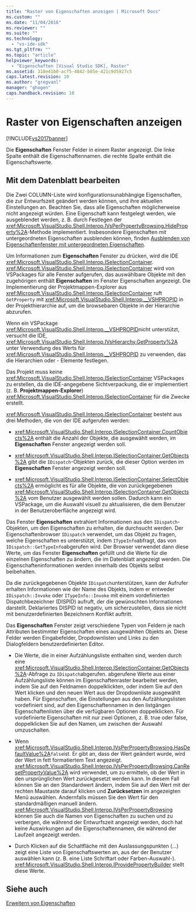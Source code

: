 ```yaml
---
title: "Raster von Eigenschaften anzeigen | Microsoft Docs"
ms.custom: ""
ms.date: "11/04/2016"
ms.reviewer: ""
ms.suite: ""
ms.technology: 
  - "vs-ide-sdk"
ms.tgt_pltfrm: ""
ms.topic: "article"
helpviewer_keywords: 
  - "Eigenschaften [Visual Studio SDK], Raster"
ms.assetid: 318e41b0-acf5-4842-b85e-421c9d5927c5
caps.latest.revision: 10
ms.author: "gregvanl"
manager: "ghogen"
caps.handback.revision: 10
---
```

# Raster von Eigenschaften anzeigen
[!INCLUDE[vs2017banner](../../code-quality/includes/vs2017banner.md)]

Die **Eigenschaften** Fenster Felder in einem Raster angezeigt.  Die linke Spalte enthält die Eigenschaftennamen. die rechte Spalte enthält die Eigenschaftswerte.  
  
## Mit dem Datenblatt bearbeiten  
 Die Zwei COLUMN\-Liste wird konfigurationsunabhängige Eigenschaften, die zur Entwurfszeit geändert werden können, und ihre aktuellen Einstellungen an.  Beachten Sie, dass alle Eigenschaften möglicherweise nicht angezeigt würden.  Eine Eigenschaft kann festgelegt werden, wie ausgeblendet werden, z. B. durch Festlegen der <xref:Microsoft.VisualStudio.Shell.Interop.IVsPerPropertyBrowsing.HideProperty%2A>\-Methode implementiert.  Insbesondere Eigenschaften mit untergeordneten Eigenschaften ausblenden können, finden [Ausblenden von Eigenschaftenfenster mit untergeordneten Eigenschaften](../../misc/hiding-properties-that-have-child-properties.md).  
  
 Um Informationen zum **Eigenschaften** Fenster zu drücken, wird die IDE <xref:Microsoft.VisualStudio.Shell.Interop.ISelectionContainer>.  <xref:Microsoft.VisualStudio.Shell.Interop.ISelectionContainer> wird von VSPackages für alle Fenster aufgerufen, das auswählbare Objekte mit den zugehörigen enthält **Eigenschaften** im Fenster Eigenschaften angezeigt.  Die Implementierung der Projektmappen\-Explorer aus <xref:Microsoft.VisualStudio.Shell.Interop.ISelectionContainer> ruft `GetProperty` mit <xref:Microsoft.VisualStudio.Shell.Interop.__VSHPROPID> in der Projekthierarchie auf, um die browsebaren Objekte in der Hierarchie abzurufen.  
  
 Wenn ein VSPackage <xref:Microsoft.VisualStudio.Shell.Interop.__VSHPROPID>nicht unterstützt, versucht die IDE, <xref:Microsoft.VisualStudio.Shell.Interop.IVsHierarchy.GetProperty%2A> unter Verwendung des Werts für <xref:Microsoft.VisualStudio.Shell.Interop.__VSHPROPID> zu verwenden, das die Hierarchien oder \- Elemente festlegen.  
  
 Das Projekt muss keine <xref:Microsoft.VisualStudio.Shell.Interop.ISelectionContainer> VSPackages zu erstellen, da die IDE\-angegebene Sichtverpackung, die er implementiert \(z. B. **Projektmappen\-Explorer**\) <xref:Microsoft.VisualStudio.Shell.Interop.ISelectionContainer> für die Zwecke erstellt.  
  
 <xref:Microsoft.VisualStudio.Shell.Interop.ISelectionContainer> besteht aus drei Methoden, die von der IDE aufgerufen werden:  
  
-   <xref:Microsoft.VisualStudio.Shell.Interop.ISelectionContainer.CountObjects%2A> enthält die Anzahl der Objekte, die ausgewählt werden, im **Eigenschaften** Fenster angezeigt werden soll.  
  
-   <xref:Microsoft.VisualStudio.Shell.Interop.ISelectionContainer.GetObjects%2A> gibt die `IDispatch`\-Objekten zurück, die dieser Option werden im **Eigenschaften** Fenster angezeigt werden soll.  
  
-   <xref:Microsoft.VisualStudio.Shell.Interop.ISelectionContainer.SelectObjects%2A> ermöglicht es für alle Objekte, die von zurückgegebenen <xref:Microsoft.VisualStudio.Shell.Interop.ISelectionContainer.GetObjects%2A> vom Benutzer ausgewählt werden sollen.  Dadurch kann ein VSPackage, um die Auswahl visuell zu aktualisieren, die dem Benutzer in der Benutzeroberfläche angezeigt wird.  
  
 Das Fenster **Eigenschaften** extrahiert Informationen aus den `IDispatch`\-Objekten, um den Eigenschaften zu erhalten, die durchsucht werden.  Der Eigenschaftenbrowser `IDispatch` verwendet, um das Objekt zu fragen, welche Eigenschaften es unterstützt, indem `ITypeInfo`abfragt, das von `IDispatch::GetTypeInfo`abgerufen wird.  Der Browser verwendet dann diese Werte, um das Fenster **Eigenschaften** gefüllt und die Werte für die einzelnen Eigenschaften zu ändern, die im Datenblatt angezeigt werden.  Die Eigenschafteninformationen werden innerhalb des Objekts selbst beibehalten.  
  
 Da die zurückgegebenen Objekte `IDispatch`unterstützen, kann der Aufrufer erhalten Informationen wie der Name des Objekts, indem er entweder `IDispatch::Invoke` oder `ITypeInfo::Invoke` mit einem vordefinierten Dispatchbezeichner \(DISPID\) aufruft, der die gewünschten Informationen darstellt.  Deklariertes DISPID ist negativ, um sicherzustellen, dass sie nicht mit benutzerdefinierten Bezeichnern Konflikt auftritt.  
  
 Das **Eigenschaften** Fenster zeigt verschiedene Typen von Feldern je nach Attributen bestimmter Eigenschaften eines ausgewählten Objekts an.  Diese Felder werden Eingabefelder, Dropdownlisten und Links zu den Dialogfeldern benutzerdefinierten Editor.  
  
-   Die Werte, die in einer Aufzählungsliste enthalten sind, werden durch eine <xref:Microsoft.VisualStudio.Shell.Interop.ISelectionContainer.GetObjects%2A>\-Abfrage zu `IDispatch`abgerufen.  abgerufene Werte aus einer Aufzählungsliste können im Eigenschaftenraster bearbeitet werden, indem Sie auf den Feldnamen doppelklickten, oder indem Sie auf den Wert klicken und den neuen Wert aus der Dropdownliste ausgewählt haben.  Für Eigenschaften, die Einstellungen aus den Aufzählungslisten vordefiniert sind, auf den Eigenschaftennamen in den listgängen Eigenschaftenlisten über die verfügbaren Optionen doppelklicken.  Für vordefinierte Eigenschaften mit nur zwei Optionen, z. B. true oder false, doppelklicken Sie auf den Namen, um zwischen der Auswahl umzuschalten.  
  
-   Wenn <xref:Microsoft.VisualStudio.Shell.Interop.IVsPerPropertyBrowsing.HasDefaultValue%2A>`false`ist. Er gibt an, dass der Wert geändert wurde, wird der Wert in fett formatiertem Text angezeigt.  <xref:Microsoft.VisualStudio.Shell.Interop.IVsPerPropertyBrowsing.CanResetPropertyValue%2A> wird verwendet, um zu ermitteln, ob der Wert in den ursprünglichen Wert zurückgesetzt werden kann.  In diesem Fall können Sie an den Standardwert ändern, indem Sie auf den Wert mit der rechten Maustaste darauf klicken und **Zurücksetzen** im angezeigten Menü auswählen.  Andernfalls müssen Sie den Wert für den standardmäßigen manuell ändern.  <xref:Microsoft.VisualStudio.Shell.Interop.IVsPerPropertyBrowsing> können Sie auch die Namen von Eigenschaften zu suchen und zu verbergen, die während der Entwurfszeit angezeigt werden, doch hat keine Auswirkungen auf die Eigenschaftennamen, die während der Laufzeit angezeigt werden.  
  
-   Durch Klicken auf die Schaltfläche mit den Auslassungspunkten \(...\) zeigt eine Liste von Eigenschaftswerten an, aus der der Benutzer auswählen kann \(z. B. eine Liste Schriftart oder Farben\-Auswahl\-\).  <xref:Microsoft.VisualStudio.Shell.Interop.IProvidePropertyBuilder> stellt diese Werte.  
  
## Siehe auch  
 [Erweitern von Eigenschaften](../../extensibility/internals/extending-properties.md)
